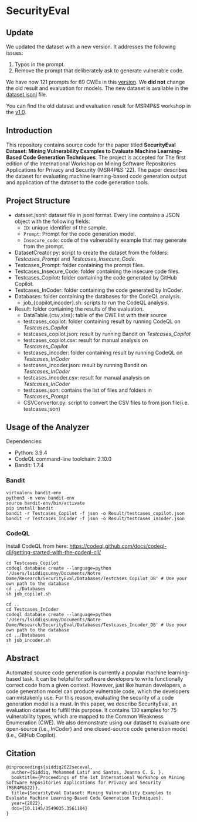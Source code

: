 # SecurityEval

## Update
We updated the dataset with a new version. It addresses the following issues:
1. Typos in the prompt.
2. Remove the prompt that deliberately ask to generate vulnerable code.

We have now 121 prompts for 69 CWEs in this [version](https://github.com/s2e-lab/SecurityEval/releases/tag/v2.1). We **did not** change the old result and evaluation for models. The new dataset is available in the [dataset.jsonl](dataset.jsonl) file.

You can find the old dataset and evaluation result for MSR4P&S workshop in the [v1.0](https://github.com/s2e-lab/SecurityEval/releases/tag/v1.0).

## Introduction

This repository contains source code for the paper titled **SecurityEval Dataset: Mining Vulnerability Examples to Evaluate Machine Learning-Based Code Generation Techniques**. The project is accepted for The first edition of the International Workshop on Mining Software Repositories Applications for Privacy and Security (MSR4P&S '22). The paper describes the dataset for evaluating machine learning-based code generation output and application of the dataset to the code generation tools.

## Project Structure
- dataset.jsonl: dataset file in jsonl format. Every line contains a JSON object with the following fields:
  - `ID`: unique identifier of the sample.
  - `Prompt`: Prompt for the code generation model.
  - `Insecure_code`: code of the vulnerability example that may generate from the prompt.
- DatasetCreator.py: script to create the dataset from the folders: *Testcases_Prompt* and *Testcases_Insecure_Code*.
- Testcases_Prompt: folder containing the prompt files.
- Testcases_Insecure_Code: folder containing the insecure code files.
- Testcases_Copilot: folder containing the code generated by GitHub Copilot.
- Testcases_InCoder: folder containing the code generated by InCoder.
- Databases: folder containing the databases for the CodeQL analysis.
  - job_{copilot,incoder}.sh: scripts to run the CodeQL analysis.
- Result: folder containing the results of the evaluation.
  - DataTable.{csv,xlsx}: table of the CWE list with their source
  - testcases_copilot: folder containing result by running CodeQL on *Testcases_Copilot*
  - testcases_copilot.json: result by running Bandit on *Testcases_Copilot*
  - testcases_copilot.csv: result for manual analysis on *Testcases_Copilot*
  - testcases_incoder: folder containing result by running CodeQL on *Testcases_InCoder*
  - testcases_incoder.json: result by running Bandit on *Testcases_InCoder*
  - testcases_incoder.csv: result for manual analysis on *Testcases_InCoder*
  - testcases.json: contains the list of files and folders in *Testcases_Prompt*
  - CSVConvertor.py: script to convert the CSV files to from json file(i.e. testcases.json)

## Usage of the Analyzer
Dependencies:
- Python: 3.9.4
- CodeQL command-line toolchain:  2.10.0
- Bandit: 1.7.4

### Bandit
```
virtualenv bandit-env
python3 -m venv bandit-env
source bandit-env/bin/activate
pip install bandit
bandit -r Testcases_Copilot -f json -o Result/testcases_copilot.json 
bandit -r Testcases_InCoder -f json -o Result/testcases_incoder.json
```
### CodeQL
Install CodeQL from here: https://codeql.github.com/docs/codeql-cli/getting-started-with-the-codeql-cli/
```
cd Testcases_Copilot
codeql database create --language=python  '/Users/lsiddiqsunny/Documents/Notre Dame/Research/SecurityEval/Databases/Testcases_Copilot_DB' # Use your own path to the database
cd ../Databases
sh job_copilot.sh

cd ..
cd Testcases_InCoder
codeql database create --language=python  '/Users/lsiddiqsunny/Documents/Notre Dame/Research/SecurityEval/Databases/Testcases_Incoder_DB' # Use your own path to the database
cd ../Databases
sh job_incoder.sh
```

## Abstract
Automated source code generation is currently a popular machine learning-based task. It can be helpful for software developers to write functionally correct code from a given context. However, just like human developers, a code generation model can produce vulnerable code, which the developers can mistakenly use. For this reason, evaluating the security of a code generation model is a must. In this paper, we describe SecurityEval, an evaluation dataset to fulfill this purpose. It contains 130 samples for 75 vulnerability types, which are mapped to the Common Weakness Enumeration (CWE). We also demonstrate using our dataset to evaluate one open-source (i.e., InCoder) and one closed-source code generation model (i.e., GitHub Copilot).

## Citation
```
@inproceedings{siddiq2022seceval,
  author={Siddiq, Mohammed Latif and Santos, Joanna C. S. },
  booktitle={Proceedings of the 1st International Workshop on Mining Software Repositories Applications for Privacy and Security (MSR4P&S22)}, 
  title={SecurityEval Dataset: Mining Vulnerability Examples to Evaluate Machine Learning-Based Code Generation Techniques}, 
  year={2022},
  doi={10.1145/3549035.3561184}
}
 ```
